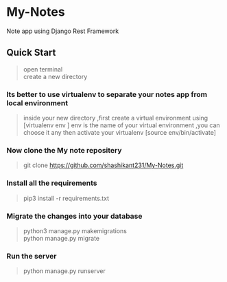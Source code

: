 # My-Notes
Note app using Django Rest Framework

## Quick Start

> open terminal \
> create a new directory

### Its better to use virtualenv to separate your notes app from  local environment
>inside your new directory ,first create a virtual environment using [virtualenv env ]
>env is the name of your virtual environment ,you can choose it any
>then activate your virtualenv [source env/bin/activate]

### Now clone the My note repositery
> git clone https://github.com/shashikant231/My-Notes.git
### Install all the requirements
> pip3 install -r requirements.txt
### Migrate the changes into your database
> python3 manage.py makemigrations \
> python manage.py migrate
### Run the server
> python manage.py runserver

